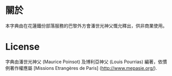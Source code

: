 關於
====
本字典由在花蓮鐵份部落服務的巴黎外方會潘世光神父慨允釋出，供非商業使用。


License
=======
字典由潘世光神父 (Maurice Poinsot) 及博利亞神父 (Louis Pourrias) 編著，依慣例著作權應屬 [Missions Etrangères de Paris] (http://www.mepasie.org/).
